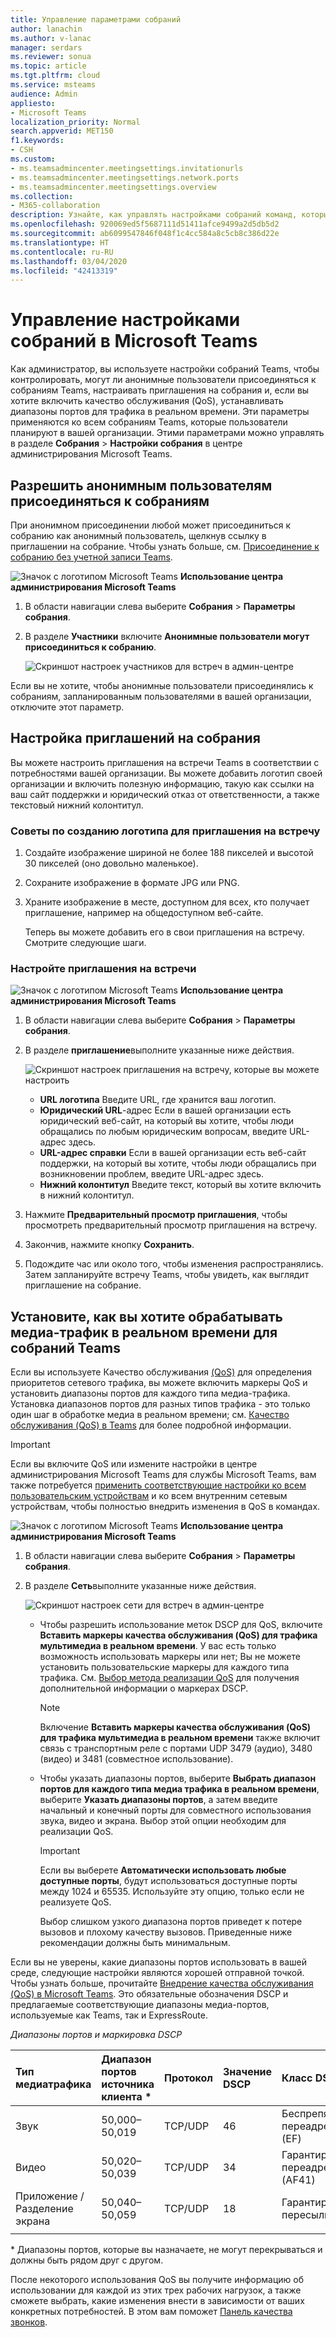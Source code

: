 ```yaml
---
title: Управление параметрами собраний
author: lanachin
ms.author: v-lanac
manager: serdars
ms.reviewer: sonua
ms.topic: article
ms.tgt.pltfrm: cloud
ms.service: msteams
audience: Admin
appliesto:
- Microsoft Teams
localization_priority: Normal
search.appverid: MET150
f1.keywords:
- CSH
ms.custom:
- ms.teamsadmincenter.meetingsettings.invitationurls
- ms.teamsadmincenter.meetingsettings.network.ports
- ms.teamsadmincenter.meetingsettings.overview
ms.collection:
- M365-collaboration
description: Узнайте, как управлять настройками собраний команд, которые пользователи планируют в своей организации.
ms.openlocfilehash: 920069ed5f5687111d51411afce9499a2d5db5d2
ms.sourcegitcommit: ab6099547846f048f1c4cc584a8c5cb8c386d22e
ms.translationtype: HT
ms.contentlocale: ru-RU
ms.lasthandoff: 03/04/2020
ms.locfileid: "42413319"
---
```

# <a name="manage-meeting-settings-in-microsoft-teams"></a>Управление настройками собраний в Microsoft Teams

Как администратор, вы используете настройки собраний Teams, чтобы контролировать, могут ли анонимные пользователи присоединяться к собраниям Teams, настраивать приглашения на собрания и, если вы хотите включить качество обслуживания (QoS), устанавливать диапазоны портов для трафика в реальном времени. Эти параметры применяются ко всем собраниям Teams, которые пользователи планируют в вашей организации. Этими параметрами можно управлять в разделе **Собрания** > **Настройки собрания** в центре администрирования Microsoft Teams.

## <a name="allow-anonymous-users-to-join-meetings"></a>Разрешить анонимным пользователям присоединяться к собраниям

При анонимном присоединении любой может присоединиться к собранию как анонимный пользователь, щелкнув ссылку в приглашении на собрание. Чтобы узнать больше, см. [Присоединение к собранию без учетной записи Teams](https://support.office.com/article/join-a-meeting-without-a-teams-account-c6efc38f-4e03-4e79-b28f-e65a4c039508).


![Значок с логотипом Microsoft Teams](media/teams-logo-30x30.png) **Использование центра администрирования Microsoft Teams**

1. В области навигации слева выберите **Собрания** > **Параметры собрания**.
2. В разделе **Участники** включите **Анонимные пользователи могут присоединиться к собранию**.

    ![Скриншот настроек участников для встреч в админ-центре](media/meeting-settings-participants.png "Снимок экрана настроек участников для собраний Teams в административном центре Microsoft Teams")

Если вы не хотите, чтобы анонимные пользователи присоединялись к собраниям, запланированным пользователями в вашей организации, отключите этот параметр.

## <a name="customize-meeting-invitations"></a>Настройка приглашений на собрания

Вы можете настроить приглашения на встречи Teams в соответствии с потребностями вашей организации. Вы можете добавить логотип своей организации и включить полезную информацию, такую как ссылки на ваш сайт поддержки и юридический отказ от ответственности, а также текстовый нижний колонтитул.

### <a name="tips-for-creating-a-logo-for-meeting-invitations"></a>Советы по созданию логотипа для приглашения на встречу  

1. Создайте изображение шириной не более 188 пикселей и высотой 30 пикселей (оно довольно маленькое).
2. Сохраните изображение в формате JPG или PNG.
3. Храните изображение в месте, доступном для всех, кто получает приглашение, например на общедоступном веб-сайте.

    Теперь вы можете добавить его в свои приглашения на встречу. Смотрите следующие шаги.

### <a name="customize-your-meeting-invitations"></a>Настройте приглашения на встречи

![Значок с логотипом Microsoft Teams](media/teams-logo-30x30.png) **Использование центра администрирования Microsoft Teams**

1. В области навигации слева выберите **Собрания** > **Параметры собрания**.
2. В разделе **приглашение**выполните указанные ниже действия.

    ![Скриншот настроек приглашения на встречу, которые вы можете настроить](media/meeting-settings-invitation.png "Снимок экрана: параметры приглашения на собрание, которые можно настроить для собраний Teams")

    - **URL логотипа** Введите URL, где хранится ваш логотип.
    - **Юридический URL**-адрес Если в вашей организации есть юридический веб-сайт, на который вы хотите, чтобы люди обращались по любым юридическим вопросам, введите URL-адрес здесь.
    - **URL-адрес справки** Если в вашей организации есть веб-сайт поддержки, на который вы хотите, чтобы люди обращались при возникновении проблем, введите URL-адрес здесь.
    - **Нижний колонтитул** Введите текст, который вы хотите включить в нижний колонтитул.
3. Нажмите **Предварительный просмотр приглашения**, чтобы просмотреть предварительный просмотр приглашения на встречу.
4. Закончив, нажмите кнопку **Сохранить**.
5. Подождите час или около того, чтобы изменения распространялись. Затем запланируйте встречу Teams, чтобы увидеть, как выглядит приглашение на собрание.  

## <a name="set-how-you-want-to-handle-real-time-media-traffic-for-teams-meetings"></a>Установите, как вы хотите обрабатывать медиа-трафик в реальном времени для собраний Teams

<a name="bknetwork"> </a>

Если вы используете Качество обслуживания [(QoS)](qos-in-teams.md) для определения приоритетов сетевого трафика, вы можете включить маркеры QoS и установить диапазоны портов для каждого типа медиа-трафика. Установка диапазонов портов для разных типов трафика - это только один шаг в обработке медиа в реальном времени; см. [Качество обслуживания (QoS) в Teams](qos-in-teams.md) для более подробной информации.

> [!IMPORTANT]
> Если вы включите QoS или измените настройки в центре администрирования Microsoft Teams для службы Microsoft Teams, вам также потребуется [применить соответствующие настройки ко всем пользовательским устройствам](QoS-in-Teams-clients.md) и ко всем внутренним сетевым устройствам, чтобы полностью внедрить изменения в QoS в командах.

 ![Значок с логотипом Microsoft Teams](media/teams-logo-30x30.png) **Использование центра администрирования Microsoft Teams**

1. В области навигации слева выберите **Собрания** > **Параметры собрания**.
2. В разделе **Сеть**выполните указанные ниже действия.

    ![Скриншот настроек сети для встреч в админ-центре](media/meeting-settings-network.png "Снимок экрана с настройками сети для собраний Teams в центре администрирования Microsoft Teams")

    - Чтобы разрешить использование меток DSCP для QoS, включите **Вставить маркеры качества обслуживания (QoS) для трафика мультимедиа в реальном времени**. У вас есть только возможность использовать маркеры или нет; Вы не можете установить пользовательские маркеры для каждого типа трафика. См. [Выбор метода реализации QoS](QoS-in-Teams.md#select-a-qos-implementation-method) для получения дополнительной информации о маркерах DSCP.
        > [!NOTE] 
        > Включение **Вставить маркеры качества обслуживания (QoS) для трафика мультимедиа в реальном времени** также включит связь с транспортным реле с портами UDP 3479 (аудио), 3480 (видео) и 3481 (совместное использование).
    - Чтобы указать диапазоны портов, выберите **Выбрать диапазон портов для каждого типа медиа трафика в реальном времени**, выберите **Указать диапазоны портов**, а затем введите начальный и конечный порты для совместного использования звука, видео и экрана. Выбор этой опции необходим для реализации QoS.
        > [!IMPORTANT]
        > Если вы выберете **Автоматически использовать любые доступные порты**, будут использоваться доступные порты между 1024 и 65535. Используйте эту опцию, только если не реализуете QoS.
        >
        > Выбор слишком узкого диапазона портов приведет к потере вызовов и плохому качеству вызовов. Приведенные ниже рекомендации должны быть минимальным.

Если вы не уверены, какие диапазоны портов использовать в вашей среде, следующие настройки являются хорошей отправной точкой. Чтобы узнать больше, прочитайте [Внедрение качества обслуживания (QoS) в Microsoft Teams](QoS-in-Teams.md). Это обязательные обозначения DSCP и предлагаемые соответствующие диапазоны медиа-портов, используемые как Teams, так и ExpressRoute.

_Диапазоны портов и маркировка DSCP_

Тип медиатрафика| Диапазон портов источника клиента \* |Протокол|Значение DSCP|Класс DSCP|
|:---             |:---                         |:---    |:---      |:---      |
|Звук            | 50,000–50,019               |TCP/UDP |46        |Беспрепятственная переадресация (EF)|
|Видео            | 50,020–50,039               |TCP/UDP |34        |Гарантированная переадресация (AF41)|
|Приложение / Разделение экрана| 50,040–50,059      |TCP/UDP |18        |Гарантированная пересылка (AF21)|
| | | | |

\* Диапазоны портов, которые вы назначаете, не могут перекрываться и должны быть рядом друг с другом.

После некоторого использования QoS вы получите информацию об использовании для каждой из этих трех рабочих нагрузок, а также сможете выбрать, какие изменения внести в зависимости от ваших конкретных потребностей. В этом вам поможет [Панель качества звонков](turning-on-and-using-call-quality-dashboard.md).
